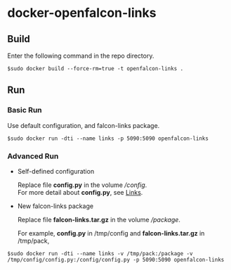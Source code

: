 # docker-openfalcon-links

## Build

Enter the following command in the repo directory.

```
$sudo docker build --force-rm=true -t openfalcon-links .
```

## Run

### Basic Run

Use default configuration, and falcon-links package.

```
$sudo docker run -dti --name links -p 5090:5090 openfalcon-links
```

### Advanced Run

+ Self-defined configuration

  Replace file **config.py** in the volume */config*.  
  For more detail about **config.py**, see [Links](http://book.open-falcon.com/zh/install/links.html).

+ New falcon-links package

  Replace file **falcon-links.tar.gz** in the volume */package*.
  
  For example, **config.py** in /tmp/config and **falcon-links.tar.gz** in /tmp/pack,

```
$sudo docker run -dti --name links -v /tmp/pack:/package -v /tmp/config/config.py:/config/config.py -p 5090:5090 openfalcon-links
```
